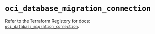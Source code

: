 # `oci_database_migration_connection`

Refer to the Terraform Registory for docs: [`oci_database_migration_connection`](https://registry.terraform.io/providers/oracle/oci/6.18.0/docs/resources/database_migration_connection).
